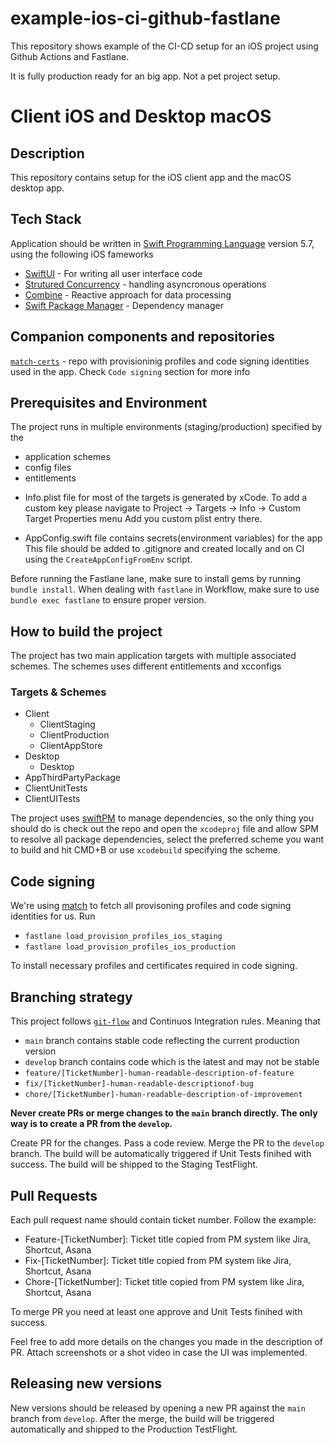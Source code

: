 # example-ios-ci-github-fastlane

This repository shows example of the CI-CD setup for an iOS project using Github Actions and Fastlane.

It is fully production ready for an big app. Not a pet project setup.


# Client iOS and Desktop macOS 

## Description

This repository contains setup for the iOS client app and the macOS desktop app.

## Tech Stack

Application should be written in [Swift Programming Language](https://www.swift.org/) version 5.7, using the following iOS fameworks

- [SwiftUI](https://developer.apple.com/xcode/swiftui/) - For writing all user interface code
- [Strutured Concurrency](https://docs.swift.org/swift-book/documentation/the-swift-programming-language/concurrency/) - handling asyncronous operations
- [Combine](https://developer.apple.com/documentation/combine) - Reactive approach for data processing
- [Swift Package Manager](https://www.swift.org/package-manager/) - Dependency manager


## Companion components and repositories

[`match-certs`](https://github.com/kanstantsin-bucha/example-ios-ci-github-fastlane-certs.git) - repo with provisioninig profiles and code signing identities used in the app. Check `Code signing` section for more info


## Prerequisites and Environment

The project runs in multiple environments (staging/production) specified by the
* application schemes
* config files
* entitlements

- Info.plist file for most of the targets is generated by xCode. 
To add a custom key please navigate to
Project -> Targets -> Info -> Custom Target Properties menu
Add you custom plist entry there.

- AppConfig.swift file contains secrets(environment variables) for the app
This file should be added to .gitignore and created locally and on CI using the `CreateAppConfigFromEnv` script.

Before running the Fastlane lane, make sure to install gems by running `bundle install`. 
When dealing with `fastlane` in Workflow, make sure to use `bundle exec fastlane` to ensure proper version.



## How to build the project

The project has two main application targets with multiple associated schemes.
The schemes uses different entitlements and xcconfigs

### Targets & Schemes
- Client
  - ClientStaging
  - ClientProduction
  - ClientAppStore
- Desktop
  - Desktop
- AppThirdPartyPackage
- ClientUnitTests
- ClientUITests

The project uses [swiftPM](https://www.swift.org/package-manager/) to manage dependencies, so the only thing you should do is check out the repo and open the `xcodeproj` file and allow SPM to resolve all package dependencies, select the preferred scheme you want to build and hit CMD+B or use `xcodebuild` specifying the scheme. 

## Code signing

We're using [match](https://docs.fastlane.tools/actions/match/) to fetch all provisoning profiles and code signing identities for us. Run

* `fastlane load_provision_profiles_ios_staging`
* `fastlane load_provision_profiles_ios_production`

To install necessary profiles and certificates required in code signing.

## Branching strategy

This project follows [`git-flow`](https://www.atlassian.com/git/tutorials/comparing-workflows/gitflow-workflow) and Continuos Integration rules. Meaning that

- `main` branch contains stable code reflecting the current production version
- `develop` branch contains code which is the latest and may not be stable
- `feature/[TicketNumber]-human-readable-description-of-feature`
- `fix/[TicketNumber]-human-readable-descriptionof-bug`
- `chore/[TicketNumber]-human-readable-description-of-improvement`

**Never create PRs or merge changes to the `main` branch directly. The only way is to create a PR from the `develop`.**

Create PR for the changes. Pass a code review. Merge the PR to the `develop` branch. The build will be automatically triggered if Unit Tests finihed with success. The build will be shipped to the Staging TestFlight.

## Pull Requests

Each pull request name should contain ticket number. Follow the example:
* Feature-[TicketNumber]: Ticket title copied from PM system like Jira, Shortcut, Asana
* Fix-[TicketNumber]: Ticket title copied from PM system like Jira, Shortcut, Asana
* Chore-[TicketNumber]: Ticket title copied from PM system like Jira, Shortcut, Asana

To merge PR you need at least one approve and Unit Tests finihed with success.

Feel free to add more details on the changes you made in the description of PR. 
Attach screenshots or a shot video in case the UI was implemented. 

## Releasing new versions

New versions should be released by opening a new PR against the `main` branch from `develop`. After the merge, the build will be triggered automatically and shipped to the Production TestFlight.

